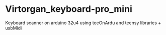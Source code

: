 # Virtorgan_keyboard-pro_mini
Keyboard scanner on arduino 32u4
using teeOnArdu and teensy libraries + usbMidi

